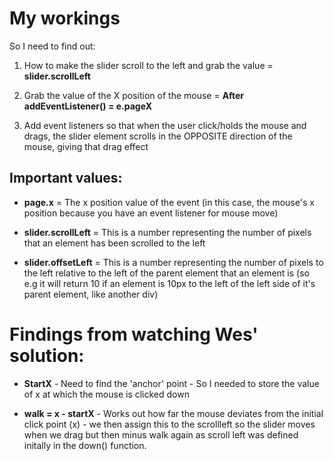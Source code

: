 # My workings

So I need to find out:

1. How to make the slider scroll to the left and grab the value = **slider.scrollLeft**

2. Grab the value of the X position of the mouse = **After addEventListener() = e.pageX**

3. Add event listeners so that when the user click/holds the mouse and drags, the slider element scrolls in the OPPOSITE direction of the mouse, giving that drag effect

## Important values:

- **page.x** = The x position value of the event (in this case, the mouse's x position because you have an event listener for mouse move)

- **slider.scrollLeft** = This is a number representing the number of pixels that an element has been scrolled to the left

- **slider.offsetLeft** = This is a number representing the number of pixels to the left relative to the left of the parent element that an element is (so e.g it will return 10 if an element is 10px to the left of the left side of it's parent element, like another div)

# Findings from watching Wes' solution:

- **StartX** - Need to find the 'anchor' point - So I needed to store the value of x at which the mouse is clicked down

- **walk = x - startX** - Works out how far the mouse deviates from the initial click point (x) - we then assign this to the scrollleft so the slider moves when we drag but then minus walk again as scroll left was defined initally in the down() function.